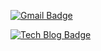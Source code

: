 [![Gmail Badge](https://img.shields.io/badge/Gmail-d14836?style=flat-square&logo=Gmail&logoColor=white&link=mailto:sjh9391985@gmail.com)](mailto:sjh9391985@gmail.com)

[![Tech Blog Badge](http://img.shields.io/badge/-blog-black?style=flat-square&logo=&link=https://amind2020.tistory.com//)](https://amind2020.tistory.com//)
